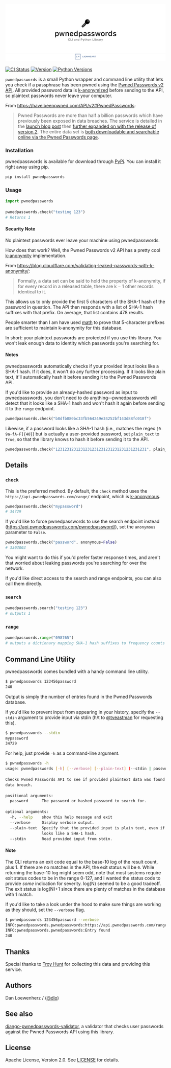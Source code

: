 <!-- <p align="center">
  <img width="344" height="225" src="meta/repo-banner-small.png" />
</p> -->

![](meta/repo-banner.png)
[![](meta/repo-banner-bottom.png)][lionheart-url]

[![CI Status][ci-badge]][travis-repo-url]
[![Version][version-badge]][pypi-url]
[![Python Versions][versions-badge]][pypi-url]

`pwnedpasswords` is a small Python wrapper and command line utility that lets you check if a passphrase has been pwned using the [Pwned Passwords v2 API](https://haveibeenpwned.com/API/v2#PwnedPasswords). All provided password data is [k-anonymized][k-anonymous-url] before sending to the API, so plaintext passwords never leave your computer.

From https://haveibeenpwned.com/API/v2#PwnedPasswords:

> Pwned Passwords are more than half a billion passwords which have previously been exposed in data breaches. The service is detailed in the [launch blog post](https://www.troyhunt.com/introducing-306-million-freely-downloadable-pwned-passwords/) then [further expanded on with the release of version 2](https://www.troyhunt.com/ive-just-launched-pwned-passwords-version-2). The entire data set is [both downloadable and searchable online via the Pwned Passwords page](https://haveibeenpwned.com/Passwords).

### Installation

pwnedpasswords is available for download through [PyPi][pypi-url]. You can install it right away using pip.

```bash
pip install pwnedpasswords
```

### Usage

```python
import pwnedpasswords

pwnedpasswords.check("testing 123")
# Returns 1
```

#### Security Note

No plaintext passwords ever leave your machine using pwnedpasswords.

How does that work? Well, the Pwned Passwords v2 API has a pretty cool [k-anonymity][k-anonymous-url] implementation.

From https://blog.cloudflare.com/validating-leaked-passwords-with-k-anonymity/:

> Formally, a data set can be said to hold the property of k-anonymity, if for every record in a released table, there are k − 1 other records identical to it.

This allows us to only provide the first 5 characters of the SHA-1 hash of the password in question. The API then responds with a list of SHA-1 hash suffixes with that prefix. On average, that list contains 478 results.

People smarter than I am have used [math](https://blog.cloudflare.com/validating-leaked-passwords-with-k-anonymity/) to prove that 5-character prefixes are sufficient to maintain k-anonymity for this database.

In short: your plaintext passwords are protected if you use this library. You won't leak enough data to identity which passwords you're searching for.

#### Notes

pwnedpasswords automatically checks if your provided input looks like a SHA-1 hash. If it does, it won't do any further processing. If it looks like plain text, it'll automatically hash it before sending it to the Pwned Passwords API.

If you'd like to provide an already-hashed password as input to pwnedpasswords, you don't need to do anything--pwnedpasswords will detect that it looks like a SHA-1 hash and won't hash it again before sending it to the `range` endpoint.

```python
pwnedpasswords.check("b8dfb080bc33fb564249e34252bf143d88fc018f")
```

Likewise, if a password looks like a SHA-1 hash (i.e., matches the regex `[0-9a-fA-F]{40}`) but is actually a user-provided password, set `plain_text` to `True`, so that the library knows to hash it before sending it to the API.

```python
pwnedpasswords.check("1231231231231231231231231231231231231231", plain_text=True)
```

## Details

### `check`

This is the preferred method. By default, the `check` method uses the `https://api.pwnedpasswords.com/range/` endpoint, which is [k-anonymous][k-anonymous-url].

```python
pwnedpasswords.check("mypassword")
# 34729
```

If you'd like to force pwnedpasswords to use the search endpoint instead (https://api.pwnedpasswords.com/pwnedpassword/), set the `anonymous` parameter to `False`.

```python
pwnedpasswords.check("password", anonymous=False)
# 3303003
```

You might want to do this if you'd prefer faster response times, and aren't that worried about leaking passwords you're searching for over the network.

If you'd like direct access to the search and range endpoints, you can also call them directly.

### `search`

```python
pwnedpasswords.search("testing 123")
# outputs 1
```

### `range`

```python
pwnedpasswords.range("098765")
# outputs a dictionary mapping SHA-1 hash suffixes to frequency counts
```

## Command Line Utility

pwnedpasswords comes bundled with a handy command line utility.

```bash
$ pwnedpasswords 123456password
240
```

Output is simply the number of entries found in the Pwned Passwords database.

If you'd like to prevent input from appearing in your history, specify the `--stdin` argument to provide input via stdin (h/t to [@tveastman](https://github.com/tveastman) for requesting this).

```bash
$ pwnedpasswords --stdin
mypassword
34729
```

For help, just provide `-h` as a command-line argument.

```bash
$ pwnedpasswords -h
usage: pwnedpasswords [-h] [--verbose] [--plain-text] (--stdin | password)

Checks Pwned Passwords API to see if provided plaintext data was found in a
data breach.

positional arguments:
  password      The password or hashed password to search for.

optional arguments:
  -h, --help    show this help message and exit
  --verbose     Display verbose output.
  --plain-text  Specify that the provided input is plain text, even if it
                looks like a SHA-1 hash.
  --stdin       Read provided input from stdin.
```

#### Note

The CLI returns an exit code equal to the base-10 log of the result count, plus 1. If there are no matches in the API, the exit status will be `0`. While returning the base-10 log might seem odd, note that most systems require exit status codes to be in the range 0-127, and I wanted the status code to provide *some* indication for severity. log(N) seemed to be a good tradeoff. The exit status is log(N)+1 since there are plenty of matches in the database with 1 match.

If you'd like to take a look under the hood to make sure things are working as they should, set the `--verbose` flag.

```bash
$ pwnedpasswords 123456password --verbose
INFO:pwnedpasswords.pwnedpasswords:https://api.pwnedpasswords.com/range/5052C
INFO:pwnedpasswords.pwnedpasswords:Entry found
240
```

## Thanks

Special thanks to [Troy Hunt](https://www.troyhunt.com) for collecting this data and providing this service.

## Authors

Dan Loewenherz / ([@dlo](https://github.com/dlo))

## See also

[django-pwnedpasswords-validator](https://github.com/lionheart/django-pwnedpasswords-validator), a validator that checks user passwords against the Pwned Passwords API using this library.

## License

Apache License, Version 2.0. See [LICENSE](LICENSE) for details.

[ci-badge]: https://img.shields.io/travis/lionheart/pwnedpasswords.svg?style=flat
[version-badge]: https://img.shields.io/pypi/v/pwnedpasswords.svg?style=flat
[versions-badge]: https://img.shields.io/pypi/pyversions/pwnedpasswords.svg?style=flat

[travis-repo-url]: https://travis-ci.org/lionheart/pwnedpasswords
[k-anonymous-url]: https://en.wikipedia.org/wiki/K-anonymity
[semver-url]: http://www.semver.org
[pypi-url]: https://pypi.python.org/pypi/pwnedpasswords
[lionheart-url]: https://lionheartsw.com/


